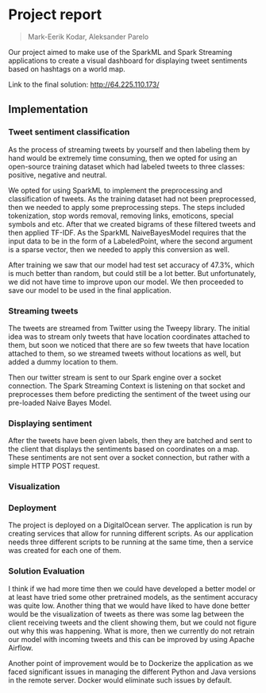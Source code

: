 # Project report
> Mark-Eerik Kodar, Aleksander Parelo

Our project aimed to make use of the SparkML and Spark Streaming applications to create a visual dashboard for displaying tweet sentiments based on hashtags on a world map.

Link to the final solution: http://64.225.110.173/

## Implementation

### Tweet sentiment classification

As the process of streaming tweets by yourself and then labeling them by hand would be extremely time consuming, then we opted for using an open-source training dataset which had labeled tweets to three classes: positive, negative and neutral. 

We opted for using SparkML to implement the preprocessing and classification of tweets.
As the training dataset had not been preprocessed, then we needed to apply some preprocessing steps. The steps included tokenization, stop words removal, removing links, emoticons, special symbols and etc. After that we created bigrams of these filtered tweets and then applied TF-IDF. As the SparkML NaiveBayesModel requires that the input data to be in the form of a LabeledPoint, where the second argument is a sparse vector, then we needed to apply this conversion as well.

After training we saw that our model had test set accuracy of 47.3%, which is much better than random, but could still be a lot better. But unfortunately, we did not have time to improve upon our model. We then proceeded to save our model to be used in the final application.

### Streaming tweets

The tweets are streamed from Twitter using the Tweepy library. The initial idea was to stream only tweets that have location coordinates attached to them, but soon we noticed that there are so few tweets that have location attached to them, so we streamed tweets without locations as well, but added a dummy location to them. 

Then our twitter stream is sent to our Spark engine over a socket connection. The Spark Streaming Context is listening on that socket and preprocesses them before predicting the sentiment of the tweet using our pre-loaded Naive Bayes Model.


### Displaying sentiment

After the tweets have been given labels, then they are batched and sent to the client that displays the sentiments based on coordinates on a map. These sentiments are not sent over a socket connection, but rather with a simple HTTP POST request. 

### Visualization


### Deployment

The project is deployed on a DigitalOcean server. The application is run by creating services that allow for running different scripts. As our application needs three different scripts to be running at the same time, then a service was created for each one of them. 

### Solution Evaluation

I think if we had more time then we could have developed a better model or at least have tried some other pretrained models, as the sentiment accuracy was quite low. Another thing that we would have liked to have done better would be the visualization of tweets as there was some lag between the client receiving tweets and the client showing them, but we could not figure out why this was happening. What is more, then we currently do not retrain our model with incoming tweets and this can be improved by using Apache Airflow. 

Another point of improvement would be to Dockerize the application as we faced significant issues in managing the different Python and Java versions in the remote server. Docker would eliminate such issues by default. 
